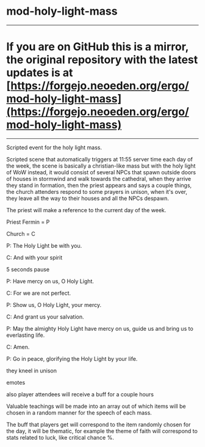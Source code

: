 # mod-holy-light-mass

---
# If you are on GitHub this is a mirror, the original repository with the latest updates is at [https://forgejo.neoeden.org/ergo/mod-holy-light-mass](https://forgejo.neoeden.org/ergo/mod-holy-light-mass)
---

Scripted event for the holy light mass.

Scripted scene that automatically triggers at 11:55 server time each day of the week, the scene is basically a christian-like mass but with the holy light of WoW instead, it would consist of several NPCs that spawn outside doors of houses in stormwind and walk towards the cathedral, when they arrive they stand in formation, then the priest appears and says a couple things, the church attenders respond to some prayers in unison, when it's over, they leave all the way to their houses and all the NPCs despawn.

The priest will make a reference to the current day of the week.


Priest Fermin = P

Church = C



P: The Holy Light be with you.

C: And with your spirit

5 seconds pause

P: Have mercy on us, O Holy Light. 

C: For we are not perfect.

P: Show us, O Holy Light, your mercy.

C: And grant us your salvation.

P: May the almighty Holy Light have mercy on us, guide us and bring us to everlasting life.

C: Amen.

P: Go in peace, glorifying the Holy Light by your life.

they kneel in unison

emotes

also player attendees will receive a buff for a couple hours

Valuable teachings will be made into an array out of which items will be chosen in a random manner for the speech of each mass.

The buff that players get will correspond to the item randomly chosen for the day, it will be thematic, for example the theme of faith will correspond to stats related to luck, like critical chance %.